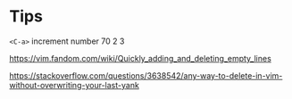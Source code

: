 # Tips

`<C-a>` increment number
70
2
3

<https://vim.fandom.com/wiki/Quickly_adding_and_deleting_empty_lines>

<https://stackoverflow.com/questions/3638542/any-way-to-delete-in-vim-without-overwriting-your-last-yank>
